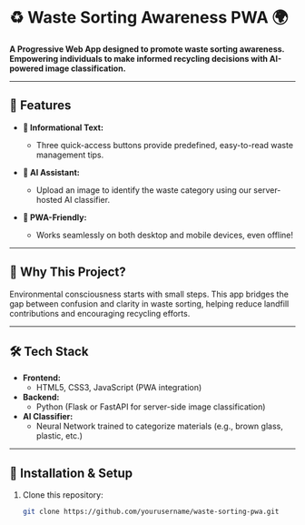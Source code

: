 # ♻️ Waste Sorting Awareness PWA 🌍  
**A Progressive Web App designed to promote waste sorting awareness. Empowering individuals to make informed recycling decisions with AI-powered image classification.**

---

## 📜 Features  
- **📝 Informational Text:**  
  - Three quick-access buttons provide predefined, easy-to-read waste management tips.  

- **🤖 AI Assistant:**  
  - Upload an image to identify the waste category using our server-hosted AI classifier.  

- **📱 PWA-Friendly:**  
  - Works seamlessly on both desktop and mobile devices, even offline!  

---

## 🎯 Why This Project?  
Environmental consciousness starts with small steps. This app bridges the gap between confusion and clarity in waste sorting, helping reduce landfill contributions and encouraging recycling efforts.

---

## 🛠️ Tech Stack  
- **Frontend:**  
  - HTML5, CSS3, JavaScript (PWA integration)  
- **Backend:**  
  - Python (Flask or FastAPI for server-side image classification)  
- **AI Classifier:**  
  - Neural Network trained to categorize materials (e.g., brown glass, plastic, etc.)  

---

## 🚀 Installation & Setup  
1. Clone this repository:  
   ```bash  
   git clone https://github.com/yourusername/waste-sorting-pwa.git  
